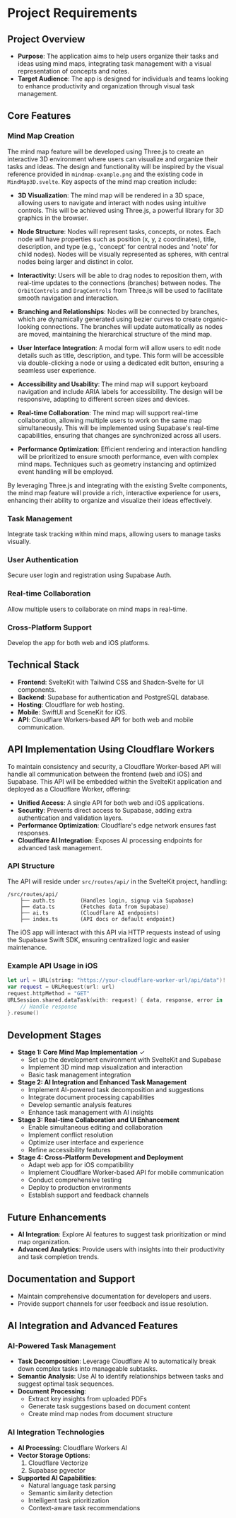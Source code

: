 # Project Requirements

## Project Overview

- **Purpose**: The application aims to help users organize their tasks and ideas using mind maps, integrating task management with a visual representation of concepts and notes.
- **Target Audience**: The app is designed for individuals and teams looking to enhance productivity and organization through visual task management.

## Core Features

### Mind Map Creation

The mind map feature will be developed using Three.js to create an interactive 3D environment where users can visualize and organize their tasks and ideas. The design and functionality will be inspired by the visual reference provided in `mindmap-example.png` and the existing code in `MindMap3D.svelte`. Key aspects of the mind map creation include:

- **3D Visualization**: The mind map will be rendered in a 3D space, allowing users to navigate and interact with nodes using intuitive controls. This will be achieved using Three.js, a powerful library for 3D graphics in the browser.

- **Node Structure**: Nodes will represent tasks, concepts, or notes. Each node will have properties such as position (x, y, z coordinates), title, description, and type (e.g., 'concept' for central nodes and 'note' for child nodes). Nodes will be visually represented as spheres, with central nodes being larger and distinct in color.

- **Interactivity**: Users will be able to drag nodes to reposition them, with real-time updates to the connections (branches) between nodes. The `OrbitControls` and `DragControls` from Three.js will be used to facilitate smooth navigation and interaction.

- **Branching and Relationships**: Nodes will be connected by branches, which are dynamically generated using bezier curves to create organic-looking connections. The branches will update automatically as nodes are moved, maintaining the hierarchical structure of the mind map.

- **User Interface Integration**: A modal form will allow users to edit node details such as title, description, and type. This form will be accessible via double-clicking a node or using a dedicated edit button, ensuring a seamless user experience.

- **Accessibility and Usability**: The mind map will support keyboard navigation and include ARIA labels for accessibility. The design will be responsive, adapting to different screen sizes and devices.

- **Real-time Collaboration**: The mind map will support real-time collaboration, allowing multiple users to work on the same map simultaneously. This will be implemented using Supabase's real-time capabilities, ensuring that changes are synchronized across all users.

- **Performance Optimization**: Efficient rendering and interaction handling will be prioritized to ensure smooth performance, even with complex mind maps. Techniques such as geometry instancing and optimized event handling will be employed.

By leveraging Three.js and integrating with the existing Svelte components, the mind map feature will provide a rich, interactive experience for users, enhancing their ability to organize and visualize their ideas effectively.

### Task Management

Integrate task tracking within mind maps, allowing users to manage tasks visually.

### User Authentication

Secure user login and registration using Supabase Auth.

### Real-time Collaboration

Allow multiple users to collaborate on mind maps in real-time.

### Cross-Platform Support

Develop the app for both web and iOS platforms.

## Technical Stack

- **Frontend**: SvelteKit with Tailwind CSS and Shadcn-Svelte for UI components.
- **Backend**: Supabase for authentication and PostgreSQL database.
- **Hosting**: Cloudflare for web hosting.
- **Mobile**: SwiftUI and SceneKit for iOS.
- **API**: Cloudflare Workers-based API for both web and mobile communication.

## API Implementation Using Cloudflare Workers

To maintain consistency and security, a Cloudflare Worker-based API will handle all communication between the frontend (web and iOS) and Supabase. This API will be embedded within the SvelteKit application and deployed as a Cloudflare Worker, offering:

- **Unified Access**: A single API for both web and iOS applications.
- **Security**: Prevents direct access to Supabase, adding extra authentication and validation layers.
- **Performance Optimization**: Cloudflare's edge network ensures fast responses.
- **Cloudflare AI Integration**: Exposes AI processing endpoints for advanced task management.

### API Structure

The API will reside under `src/routes/api/` in the SvelteKit project, handling:

```
/src/routes/api/
    ├── auth.ts        (Handles login, signup via Supabase)
    ├── data.ts        (Fetches data from Supabase)
    ├── ai.ts          (Cloudflare AI endpoints)
    ├── index.ts       (API docs or default endpoint)
```

The iOS app will interact with this API via HTTP requests instead of using the Supabase Swift SDK, ensuring centralized logic and easier maintenance.

### Example API Usage in iOS

```swift
let url = URL(string: "https://your-cloudflare-worker-url/api/data")!
var request = URLRequest(url: url)
request.httpMethod = "GET"
URLSession.shared.dataTask(with: request) { data, response, error in
    // Handle response
}.resume()
```

## Development Stages

- **Stage 1: Core Mind Map Implementation** ✓
  - Set up the development environment with SvelteKit and Supabase
  - Implement 3D mind map visualization and interaction
  - Basic task management integration
- **Stage 2: AI Integration and Enhanced Task Management**
  - Implement AI-powered task decomposition and suggestions
  - Integrate document processing capabilities
  - Develop semantic analysis features
  - Enhance task management with AI insights
- **Stage 3: Real-time Collaboration and UI Enhancement**
  - Enable simultaneous editing and collaboration
  - Implement conflict resolution
  - Optimize user interface and experience
  - Refine accessibility features
- **Stage 4: Cross-Platform Development and Deployment**
  - Adapt web app for iOS compatibility
  - Implement Cloudflare Worker-based API for mobile communication
  - Conduct comprehensive testing
  - Deploy to production environments
  - Establish support and feedback channels

## Future Enhancements

- **AI Integration**: Explore AI features to suggest task prioritization or mind map organization.
- **Advanced Analytics**: Provide users with insights into their productivity and task completion trends.

## Documentation and Support

- Maintain comprehensive documentation for developers and users.
- Provide support channels for user feedback and issue resolution.

## AI Integration and Advanced Features

### AI-Powered Task Management

- **Task Decomposition**: Leverage Cloudflare AI to automatically break down complex tasks into manageable subtasks.
- **Semantic Analysis**: Use AI to identify relationships between tasks and suggest optimal task sequences.
- **Document Processing**:
  - Extract key insights from uploaded PDFs
  - Generate task suggestions based on document content
  - Create mind map nodes from document structure

### AI Integration Technologies

- **AI Processing**: Cloudflare Workers AI
- **Vector Storage Options**:
  1. Cloudflare Vectorize
  2. Supabase pgvector
- **Supported AI Capabilities**:
  - Natural language task parsing
  - Semantic similarity detection
  - Intelligent task prioritization
  - Context-aware task recommendations

